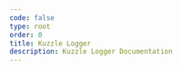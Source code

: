 ```yaml
---
code: false
type: root
order: 0
title: Kuzzle Logger
description: Kuzzle Logger Documentation
---
```


<Redirect to="guides/getting-started" />
